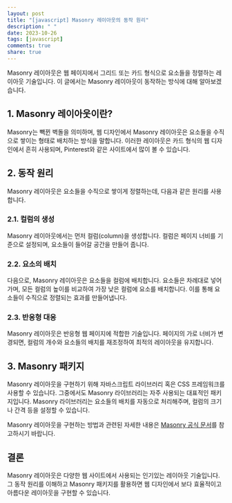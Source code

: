 ```yaml
---
layout: post
title: "[javascript] Masonry 레이아웃의 동작 원리"
description: " "
date: 2023-10-26
tags: [javascript]
comments: true
share: true
---
```


Masonry 레이아웃은 웹 페이지에서 그리드 또는 카드 형식으로 요소들을 정렬하는 레이아웃 기술입니다. 이 글에서는 Masonry 레이아웃이 동작하는 방식에 대해 알아보겠습니다.

## 1. Masonry 레이아웃이란?

Masonry는 빽뀐 벽돌을 의미하며, 웹 디자인에서 Masonry 레이아웃은 요소들을 수직으로 쌓이는 형태로 배치하는 방식을 말합니다. 이러한 레이아웃은 카드 형식의 웹 디자인에서 흔히 사용되며, Pinterest와 같은 사이트에서 많이 볼 수 있습니다.

## 2. 동작 원리

Masonry 레이아웃은 요소들을 수직으로 쌓이게 정렬하는데, 다음과 같은 원리를 사용합니다.

### 2.1. 컬럼의 생성

Masonry 레이아웃에서는 먼저 컬럼(column)을 생성합니다. 컬럼은 페이지 너비를 기준으로 설정되며, 요소들이 들어갈 공간을 만들어 줍니다.

### 2.2. 요소의 배치

다음으로, Masonry 레이아웃은 요소들을 컬럼에 배치합니다. 요소들은 차례대로 넣어가며, 모든 컬럼의 높이를 비교하여 가장 낮은 컬럼에 요소를 배치합니다. 이를 통해 요소들이 수직으로 정렬되는 효과를 만들어냅니다.

### 2.3. 반응형 대응

Masonry 레이아웃은 반응형 웹 페이지에 적합한 기술입니다. 페이지의 가로 너비가 변경되면, 컬럼의 개수와 요소들의 배치를 재조정하여 최적의 레이아웃을 유지합니다.

## 3. Masonry 패키지

Masonry 레이아웃을 구현하기 위해 자바스크립트 라이브러리 혹은 CSS 프레임워크를 사용할 수 있습니다. 그중에서도 Masonry 라이브러리는 자주 사용되는 대표적인 패키지입니다. Masonry 라이브러리는 요소들의 배치를 자동으로 처리해주며, 컬럼의 크기나 간격 등을 설정할 수 있습니다.

Masonry 레이아웃을 구현하는 방법과 관련된 자세한 내용은 [Masonry 공식 문서](https://masonry.desandro.com/)를 참고하시기 바랍니다.

## 결론

Masonry 레이아웃은 다양한 웹 사이트에서 사용되는 인기있는 레이아웃 기술입니다. 그 동작 원리를 이해하고 Masonry 패키지를 활용하면 웹 디자인에서 보다 효율적이고 아름다운 레이아웃을 구현할 수 있습니다.